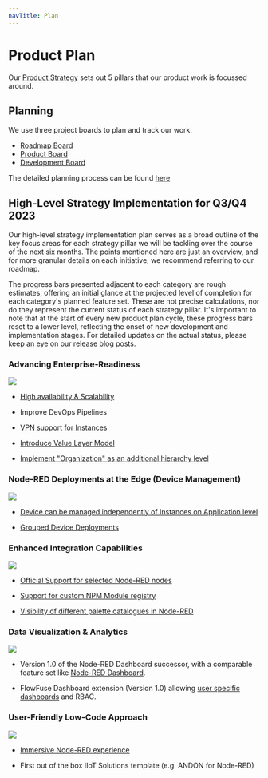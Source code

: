 ```yaml
---
navTitle: Plan
---
```

# Product Plan

Our [Product Strategy](/handbook/product/strategy.md) sets out 5 pillars that our product work is focussed around.

## Planning

We use three project boards to plan and track our work.

 - [Roadmap Board](https://github.com/orgs/FlowFuse/projects/5)
 - [Product Board](https://github.com/orgs/FlowFuse/projects/3/views/1)
 - [Development Board](https://github.com/orgs/FlowFuse/projects/1/views/1)

The detailed planning process can be found [here](../development/releases/planning.md)

## High-Level Strategy Implementation for Q3/Q4 2023

Our high-level strategy implementation plan serves as a broad outline of the key focus areas for each strategy pillar we will be tackling over the course of the next six months. The points mentioned here are just an overview, and for more granular details on each initiative, we recommend referring to our roadmap.

The progress bars presented adjacent to each category are rough estimates, offering an initial glance at the projected level of completion for each category's planned feature set. These are not precise calculations, nor do they represent the current status of each strategy pillar. It's important to note that at the start of every new product plan cycle, these progress bars reset to a lower level, reflecting the onset of new development and implementation stages. For detailed updates on the actual status, please keep an eye on our [release blog posts](/blog/releases/).

### Advancing Enterprise-Readiness 
![](https://geps.dev/progress/30)

- [High availability & Scalability](https://github.com/FlowFuse/flowfuse/issues/1678)

- Improve DevOps Pipelines

- [VPN support for Instances](https://github.com/FlowFuse/flowfuse/issues/1570)

- [Introduce Value Layer Model](https://github.com/FlowFuse/flowfuse/issues/2167)

- [Implement "Organization" as an additional hierarchy level](https://github.com/FlowFuse/flowfuse/issues/2338)


### Node-RED Deployments at the Edge (Device Management)
![](https://geps.dev/progress/0)

- [Device can be managed independently of Instances on Application level](https://github.com/FlowFuse/flowfuse/issues/2334)

- [Grouped Device Deployments](https://github.com/FlowFuse/flowfuse/issues/1509)

### Enhanced Integration Capabilities
![](https://geps.dev/progress/0)

- [Official Support for selected Node-RED nodes](https://github.com/FlowFuse/flowfuse/issues/1901)

- [Support for custom NPM Module registry](https://github.com/FlowFuse/flowfuse/issues/217)

- [Visibility of different palette catalogues in Node-RED](https://github.com/node-red/node-red/issues/4057)


### Data Visualization & Analytics
![](https://geps.dev/progress/5)

- Version 1.0 of the Node-RED Dashboard successor, with a comparable feature set like [Node-RED Dashboard](https://github.com/node-red/node-red-dashboard).

- FlowFuse Dashboard extension (Version 1.0) allowing [user specific dashboards](https://github.com/FlowFuse/node-red-dashboard/issues/1) and RBAC.

### User-Friendly Low-Code Approach 
![](https://geps.dev/progress/0)

- [Immersive Node-RED experience](https://github.com/FlowFuse/flowfuse/issues/2246)

- First out of the box IIoT Solutions template (e.g. ANDON for Node-RED)